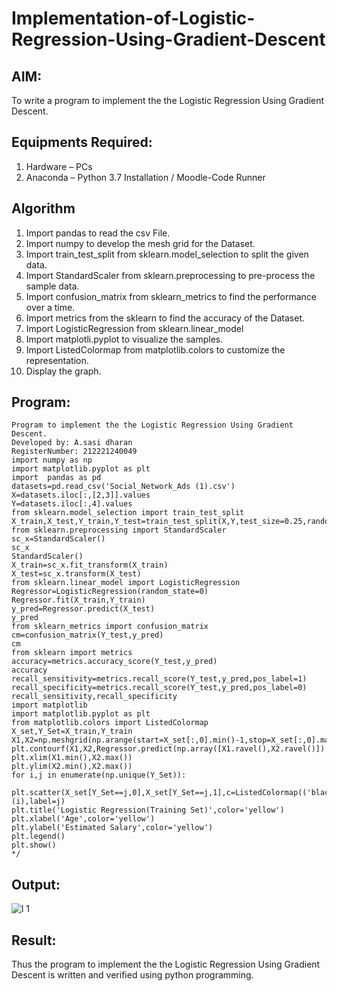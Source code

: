 # Implementation-of-Logistic-Regression-Using-Gradient-Descent

## AIM:
To write a program to implement the the Logistic Regression Using Gradient Descent.

## Equipments Required:
1. Hardware – PCs
2. Anaconda – Python 3.7 Installation / Moodle-Code Runner

## Algorithm
1. Import pandas to read the csv File.
2. Import numpy to develop the mesh grid for the Dataset.
3. Import train_test_split from sklearn.model_selection to split the given data.
4. Import StandardScaler from sklearn.preprocessing to pre-process the sample data.
5. Import confusion_matrix from sklearn_metrics to find the performance over a time.
6. Import metrics from the sklearn to find the accuracy of the Dataset.
7. Import LogisticRegression from sklearn.linear_model
8. Import matplotli.pyplot to visualize the samples.
9. Import ListedColormap from matplotlib.colors to customize the representation.
10. Display the graph.
 

## Program:
```
Program to implement the the Logistic Regression Using Gradient Descent.
Developed by: A.sasi dharan
RegisterNumber: 212221240049  
import numpy as np
import matplotlib.pyplot as plt
import  pandas as pd
datasets=pd.read_csv('Social_Network_Ads (1).csv')
X=datasets.iloc[:,[2,3]].values
Y=datasets.iloc[:,4].values
from sklearn.model_selection import train_test_split
X_train,X_test,Y_train,Y_test=train_test_split(X,Y,test_size=0.25,random_state=0)
from sklearn.preprocessing import StandardScaler
sc_x=StandardScaler()
sc_x
StandardScaler()
X_train=sc_x.fit_transform(X_train)
X_test=sc_x.transform(X_test)
from sklearn.linear_model import LogisticRegression
Regressor=LogisticRegression(random_state=0)
Regressor.fit(X_train,Y_train)
y_pred=Regressor.predict(X_test)
y_pred
from sklearn_metrics import confusion_matrix
cm=confusion_matrix(Y_test,y_pred)
cm
from sklearn import metrics
accuracy=metrics.accuracy_score(Y_test,y_pred)
accuracy
recall_sensitivity=metrics.recall_score(Y_test,y_pred,pos_label=1)
recall_specificity=metrics.recall_score(Y_test,y_pred,pos_label=0)
recall_sensitivity,recall_specificity
import matplotlib
import matplotlib.pyplot as plt
from matplotlib.colors import ListedColormap
X_set,Y_Set=X_train,Y_train
X1,X2=np.meshgrid(np.arange(start=X_set[:,0].min()-1,stop=X_set[:,0].max()+1,step=0.01),np.arange(start=X_set[:,1].min()-1,stop=X_set[:,1].max()+1,step=0.01))
plt.contourf(X1,X2,Regressor.predict(np.array([X1.ravel(),X2.ravel()]).T).reshape(X1.shape),alpha=0.75,cmap=ListedColormap(('red','blue')))
plt.xlim(X1.min(),X2.max())
plt.ylim(X2.min(),X2.max())
for i,j in enumerate(np.unique(Y_Set)):
    plt.scatter(X_set[Y_Set==j,0],X_set[Y_Set==j,1],c=ListedColormap(('black','purple'))(i),label=j)
plt.title('Logistic Regression(Training Set)',color='yellow')
plt.xlabel('Age',color='yellow')
plt.ylabel('Estimated Salary',color='yellow')
plt.legend()
plt.show()
*/
```

## Output:
![l 1](https://user-images.githubusercontent.com/94154712/172667686-692c7046-73ce-4c31-bfff-ea4d3cf4959d.png)



## Result:
Thus the program to implement the the Logistic Regression Using Gradient Descent is written and verified using python programming.

